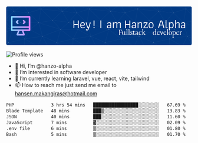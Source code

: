 ![Header](./github-header-image.png)

![Profile views](https://gpvc.arturio.dev/hanzo-alpha)

- 👋 Hi, I’m @hanzo-alpha
- 👀 I’m interested in software developer
- 🌱 I’m currently learning laravel, vue, react, vite, tailwind
- 📫 How to reach me just send me email to hansen.makangiras@hotmail.com 

<!---
hanzo-alpha/hanzo-alpha is a ✨ special ✨ repository because its `README.md` (this file) appears on your GitHub profile.
You can click the Preview link to take a look at your changes.
--->

<!--START_SECTION:waka-->

```text
PHP              3 hrs 54 mins   █████████████████░░░░░░░░   67.69 %
Blade Template   48 mins         ███▒░░░░░░░░░░░░░░░░░░░░░   13.83 %
JSON             40 mins         ███░░░░░░░░░░░░░░░░░░░░░░   11.60 %
JavaScript       7 mins          ▓░░░░░░░░░░░░░░░░░░░░░░░░   02.09 %
.env file        6 mins          ▒░░░░░░░░░░░░░░░░░░░░░░░░   01.80 %
Bash             5 mins          ▒░░░░░░░░░░░░░░░░░░░░░░░░   01.70 %
```

<!--END_SECTION:waka-->
